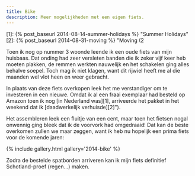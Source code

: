 ```yaml
---
title: Bike
description: Meer mogelijkheden met een eigen fiets.
---
```

[1]: {% post_baseurl 2014-08-14-summer-holidays %} "Summer Holidays"
[2]: {% post_baseurl 2014-08-31-moving %} "Moving (2

Toen ik nog op nummer 3 woonde leende ik een oude fiets van mijn huisbaas. Dat onding had zeer versleten banden die ik zeker vijf keer heb moeten plakken, de remmen werkten nauwelijk en het schakelen ging alles behalve soepel. Toch mag ik niet klagen, want dit rijwiel heeft me al die maanden wel vlot heen en weer gebracht.

In plaats van deze fiets overkopen leek het me verstandiger om te investeren in een nieuwe. Omdat ik al een fraai exemplaar had besteld op Amazon toen ik nog [in Nederland was][1], arriveerde het pakket in het weekend dat ik [daadwerkelijk verhuisde][2]").

Het assembleren leek een fluitje van een cent, maar toen het fietsen nogal onwennig ging bleek dat ik de voorvork had omgedraaid! Dat kan de beste overkomen zullen we maar zeggen, want ik heb nu hopelijk een prima fiets voor de komende jaren:

{% include gallery.html gallery='2014-bike' %}

Zodra de bestelde spatborden arriveren kan ik mijn fiets definitief Schotland-proef (regen...) maken.